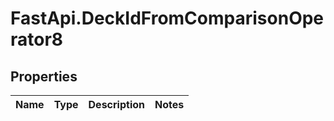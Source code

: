 # FastApi.DeckIdFromComparisonOperator8

## Properties
Name | Type | Description | Notes
------------ | ------------- | ------------- | -------------
